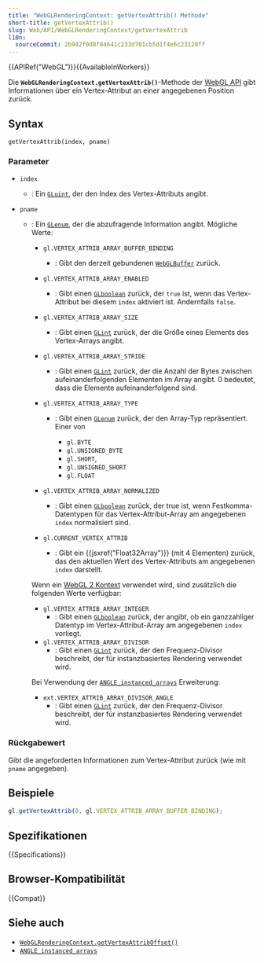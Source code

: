 ```yaml
---
title: "WebGLRenderingContext: getVertexAttrib() Methode"
short-title: getVertexAttrib()
slug: Web/API/WebGLRenderingContext/getVertexAttrib
l10n:
  sourceCommit: 2b942f0d8f84641c233d701cb5d1f4e6c23120ff
---
```


{{APIRef("WebGL")}}{{AvailableInWorkers}}

Die **`WebGLRenderingContext.getVertexAttrib()`**-Methode der
[WebGL API](/de/docs/Web/API/WebGL_API) gibt Informationen über ein Vertex-Attribut an einer angegebenen Position zurück.

## Syntax

```js-nolint
getVertexAttrib(index, pname)
```

### Parameter

- `index`
  - : Ein [`GLuint`](/de/docs/Web/API/WebGL_API/Types), der den Index des Vertex-Attributs angibt.
- `pname`

  - : Ein [`GLenum`](/de/docs/Web/API/WebGL_API/Types), der die abzufragende Information angibt. Mögliche Werte:

    - `gl.VERTEX_ATTRIB_ARRAY_BUFFER_BINDING`
      - : Gibt den derzeit gebundenen [`WebGLBuffer`](/de/docs/Web/API/WebGLBuffer) zurück.
    - `gl.VERTEX_ATTRIB_ARRAY_ENABLED`
      - : Gibt einen [`GLboolean`](/de/docs/Web/API/WebGL_API/Types) zurück, der `true` ist, wenn das Vertex-Attribut bei diesem `index` aktiviert ist. Andernfalls `false`.
    - `gl.VERTEX_ATTRIB_ARRAY_SIZE`
      - : Gibt einen [`GLint`](/de/docs/Web/API/WebGL_API/Types) zurück, der die Größe eines Elements des Vertex-Arrays angibt.
    - `gl.VERTEX_ATTRIB_ARRAY_STRIDE`
      - : Gibt einen [`GLint`](/de/docs/Web/API/WebGL_API/Types) zurück, der die Anzahl der Bytes zwischen aufeinanderfolgenden Elementen im Array angibt. 0 bedeutet, dass die Elemente aufeinanderfolgend sind.
    - `gl.VERTEX_ATTRIB_ARRAY_TYPE`

      - : Gibt einen [`GLenum`](/de/docs/Web/API/WebGL_API/Types) zurück, der den Array-Typ repräsentiert. Einer von

        - `gl.BYTE`
        - `gl.UNSIGNED_BYTE`
        - `gl.SHORT`,
        - `gl.UNSIGNED_SHORT`
        - `gl.FLOAT`

    - `gl.VERTEX_ATTRIB_ARRAY_NORMALIZED`
      - : Gibt einen [`GLboolean`](/de/docs/Web/API/WebGL_API/Types) zurück, der true ist, wenn Festkomma-Datentypen für das Vertex-Attribut-Array am angegebenen `index` normalisiert sind.
    - `gl.CURRENT_VERTEX_ATTRIB`

      - : Gibt ein {{jsxref("Float32Array")}} (mit 4 Elementen) zurück, das den aktuellen Wert des Vertex-Attributs am angegebenen `index` darstellt.

    Wenn ein [WebGL 2 Kontext](/de/docs/Web/API/WebGL2RenderingContext) verwendet wird, sind zusätzlich die folgenden Werte verfügbar:

    - `gl.VERTEX_ATTRIB_ARRAY_INTEGER`
      - : Gibt einen [`GLboolean`](/de/docs/Web/API/WebGL_API/Types) zurück, der angibt, ob ein ganzzahliger Datentyp im Vertex-Attribut-Array am angegebenen `index` vorliegt.
    - `gl.VERTEX_ATTRIB_ARRAY_DIVISOR`
      - : Gibt einen [`GLint`](/de/docs/Web/API/WebGL_API/Types) zurück, der den Frequenz-Divisor beschreibt, der für instanzbasiertes Rendering verwendet wird.

    Bei Verwendung der [`ANGLE_instanced_arrays`](/de/docs/Web/API/ANGLE_instanced_arrays) Erweiterung:

    - `ext.VERTEX_ATTRIB_ARRAY_DIVISOR_ANGLE`
      - : Gibt einen [`GLint`](/de/docs/Web/API/WebGL_API/Types) zurück, der den Frequenz-Divisor beschreibt, der für instanzbasiertes Rendering verwendet wird.

### Rückgabewert

Gibt die angeforderten Informationen zum Vertex-Attribut zurück (wie mit `pname` angegeben).

## Beispiele

```js
gl.getVertexAttrib(0, gl.VERTEX_ATTRIB_ARRAY_BUFFER_BINDING);
```

## Spezifikationen

{{Specifications}}

## Browser-Kompatibilität

{{Compat}}

## Siehe auch

- [`WebGLRenderingContext.getVertexAttribOffset()`](/de/docs/Web/API/WebGLRenderingContext/getVertexAttribOffset)
- [`ANGLE_instanced_arrays`](/de/docs/Web/API/ANGLE_instanced_arrays)

